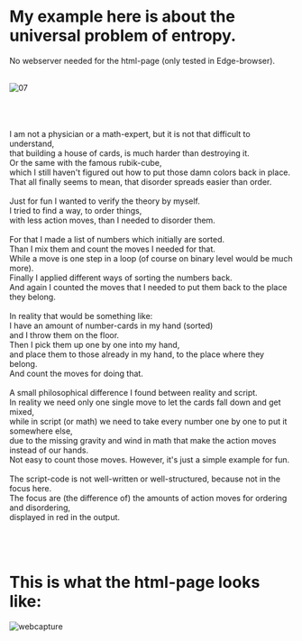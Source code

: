 # My example here is about the universal problem of entropy.<br>
No webserver needed for the html-page (only tested in Edge-browser).
<br><br>

![07](https://github.com/user-attachments/assets/5aa0eeb7-86f1-4326-b1ba-4b2e0a97718b)

<br><br><br>
I am not a physician or a math-expert, but it is not that difficult to understand,<br>
that building a house of cards, is much harder than destroying it.<br>
Or the same with the famous rubik-cube,<br>
which I still haven't figured out how to put those damn colors back in place.<br>
That all finally seems to mean, that disorder spreads easier than order.
<br><br>
Just for fun I wanted to verify the theory by myself.<br>
I tried to find a way, to order things,<br>
with less action moves, than I needed to disorder them.
<br><br>
For that I made a list of numbers which initially are sorted.<br>
Than I mix them and count the moves I needed for that.<br>
While a move is one step in a loop (of course on binary level would be much more).<br>
Finally I applied different ways of sorting the numbers back.<br>
And again I counted the moves that I needed to put them back to the place they belong.
<br><br>
In reality that would be something like:<br>
I have an amount of number-cards in my hand (sorted)<br>
and I throw them on the floor.<br>
Then I pick them up one by one into my hand,<br>
and place them to those already in my hand, to the place where they belong.<br>
And count the moves for doing that.
<br><br>
A small philosophical difference I found between reality and script.<br>
In reality we need only one single move to let the cards fall down and get mixed,<br>
while in script (or math) we need to take every number one by one to put it somewhere else,<br>
due to the missing gravity and wind in math that make the action moves instead of our hands.<br>
Not easy to count those moves. However, it's just a simple example for fun.
<br><br>
The script-code is not well-written or well-structured, because not in the focus here.<br>
The focus are (the difference of) the amounts of action moves for ordering and disordering,<br>
displayed in red in the output.<br>
<br><br><br>

# This is what the html-page looks like: <br>
![webcapture](https://github.com/user-attachments/assets/66ddca85-b382-4461-bb9b-c0d948c48f6d)


<br><br><br><br><br><br><br><br><br><br>
<br><br><br><br><br><br><br><br><br><br>

